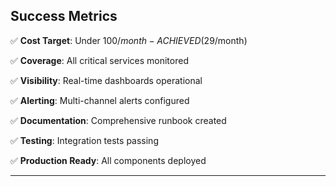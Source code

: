 ## Success Metrics

✅ **Cost Target**: Under $100/month - ACHIEVED ($29/month)

✅ **Coverage**: All critical services monitored

✅ **Visibility**: Real-time dashboards operational

✅ **Alerting**: Multi-channel alerts configured

✅ **Documentation**: Comprehensive runbook created

✅ **Testing**: Integration tests passing

✅ **Production Ready**: All components deployed

---
